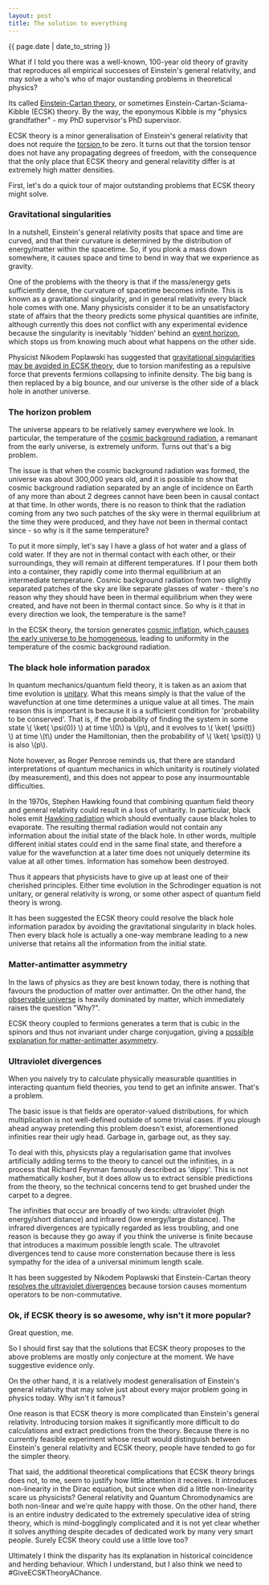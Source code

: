 ```yaml
---
layout: post
title: The solution to everything
---
```


<p>{{ page.date | date_to_string }}</p>

What if I told you there was a well-known, 100-year old theory of gravity that reproduces all empirical successes of Einstein's general relativity, and may solve a who's who of major oustanding problems in theoretical physics?

Its called <a href="https://en.wikipedia.org/wiki/Einstein%E2%80%93Cartan_theory" target="_blank"> Einstein-Cartan theory</a>, or sometimes Einstein-Cartan-Sciama-Kibble (ECSK) theory. By the way, the eponymous Kibble is my "physics grandfather" - my PhD supervisor's PhD supervisor.

ECSK theory is a minor generalisation of Einstein's general relativity that does not require the <a href="https://en.wikipedia.org/wiki/Torsion_tensor" target="_blank"> torsion </a> to be zero. It turns out that the torsion tensor does not have any propagating degrees of freedom, with the consequence that the only place that ECSK theory and general relavitity differ is at extremely high matter densities. 

First, let's do a quick tour of major outstanding problems that ECSK theory might solve. 

<h3> Gravitational singularities </h3>

In a nutshell, Einstein's general relativity posits that space and time are curved, and that their curvature is determined by the distribution of energy/matter within the spacetime. So, if you plonk a mass down somewhere, it causes space and time to bend in way that we experience as gravity.

One of the problems with the theory is that if the mass/energy gets sufficiently dense, the curvature of spacetime becomes infinite. This is known as a gravitational singularity, and in general relativity every black hole comes with one. Many physicists consider it to be an unsatisfactory state of affairs that the theory predicts some physical quantities are infinite, although currently this does not conflict with any experimental evidence because the singularity is inevitably 'hidden' behind an <a href="https://en.wikipedia.org/wiki/Event_horizon" target="_blank"> event horizon</a>, which stops us from knowing much about what happens on the other side.

Physicist Nikodem Poplawski has suggested that <a href="https://arxiv.org/abs/0910.1181" target="_blank">gravitational singularities may be avoided in ECSK theory</a>, due to torsion manifesting as a repulsive force that prevents fermions collapsing to infinite density. The big bang is then replaced by a big bounce, and our universe is the other side of a black hole in another universe.

<h3> The horizon problem </h3>

The universe appears to be relatively samey everywhere we look. In particular, the temperature of the <a href="https://en.wikipedia.org/wiki/Cosmic_microwave_background" target="_blank"> cosmic background radiation</a>, a remanant from the early universe, is extremely uniform. Turns out that's a big problem. 

The issue is that when the cosmic background radiation was formed, the universe was about 300,000 years old, and it is possible to show that cosmic background radiation separated by an angle of incidence on Earth of any more than about 2 degrees cannot have been been in causal contact at that time. In other words, there is no reason to think that the radiation coming from any two such patches of the sky were in thermal equilibrium at the time they were produced, and they have not been in thermal contact since - so why is it the same temperature?

To put it more simply, let's say I have a glass of hot water and a glass of cold water. If they are not in thermal contact with each other, or their surroundings, they will remain at different temperatures. If I pour them both into a container, they rapidly come into thermal equilibrium at an intermediate temperature. Cosmic background radiation from two slightly separated patches of the sky are like separate glasses of water - there's no reason why they should have been in thermal equilibrium when they were created, and have not been in thermal contact since. So why is it that in every direction we look, the temperature is the same?

In the ECSK theory, the torsion generates <a href="https://en.wikipedia.org/wiki/Inflation_(cosmology)" target="_blank"> cosmic inflation</a>, which<a href="https://arxiv.org/abs/1410.3881" target="_blank"> causes the early universe to be homogeneous</a>, leading to uniformity in the temperature of the cosmic background radiation.

<h3> The black hole information paradox </h3>

In quantum mechanics/quantum field theory, it is taken as an axiom that time evolution is <a href="https://en.wikipedia.org/wiki/Unitarity_(physics)" target="_blank"> unitary</a>. What this means simply is that the value of the wavefunction at one time determines a unique value at all times. The main reason this is important is because it is a sufficient condition for 'probability to be conserved'. That is, if the probability of finding the system in some state \\( \ket{ \psi(0)} \\) at time \\(0\\) is \\(p\\), and it evolves to \\( \ket{ \psi(t)} \\) at time \\(t\\) under the Hamiltonian, then the probability of \\( \ket{ \psi(t)} \\) is also \\(p\\). 

Note however, as Roger Penrose reminds us, that there are standard interpretations of quantum mechanics in which unitarity is routinely violated (by measurement), and this does not appear to pose any insurmountable difficulties.

In the 1970s, Stephen Hawking found that combining quantum field theory and general relativity could result in a loss of unitarity. In particular, black holes emit <a href="https://en.wikipedia.org/wiki/Hawking_radiation" target="_blank"> Hawking radiation</a> which should eventually cause black holes to evaporate. The resulting thermal radiation would not contain any information about the initial state of the black hole. In other words, multiple different initial states could end in the same final state, and therefore a value for the wavefunction at a later time does not uniquely determine its value at all other times. Information has somehow been destroyed.

Thus it appears that physicists have to give up at least one of their cherished principles. Either time evolution in the Schrodinger equation is not unitary, or general relativity is wrong, or some other aspect of quantum field theory is wrong.

It has been suggested the ECSK theory could resolve the black hole information paradox by avoiding the gravitational singularity in black holes. Then every black hole is actually a one-way membrane leading to a new universe that retains all the information from the initial state. 

<h3> Matter-antimatter asymmetry </h3>

In the laws of physics as they are best known today, there is nothing that favours the production of matter over antimatter. On the other hand, the <a href="https://en.wikipedia.org/wiki/Observable_universe" target="_blank"> observable universe</a> is heavily dominated by matter, which immediately raises the question "Why?".

ECSK theory coupled to fermions generates a term that is cubic in the spinors and thus not invariant under charge conjugation, giving a <a href="https://arxiv.org/abs/1101.4012" target="_blank"> possible explanation for matter-antimatter asymmetry</a>.

<h3> Ultraviolet divergences </h3>

When you naively try to calculate physically measurable quantities in interacting quantum field theories, you tend to get an infinite answer. That's a problem.

The basic issue is that fields are operator-valued distributions, for which multiplication is not well-defined outside of some trivial cases. If you plough ahead anyway pretending this problem doesn't exist, aforementioned infinities rear their ugly head. Garbage in, garbage out, as they say.

To deal with this, physicsts play a regularisation game that involves artificially adding terms to the theory to cancel out the infinities, in a process that Richard Feynman famously described as 'dippy'. This is not mathematically kosher, but it does allow us to extract sensible predictions from the theory, so the technical concerns tend to get brushed under the carpet to a degree. 

The infinities that occur are broadly of two kinds: ultraviolet (high energy/short distance) and infrared (low energy/large distance). The infrared divergences are typically regarded as less troubling, and one reason is because they go away if you think the universe is finite because that introduces a maximum possible length scale. The ultravolet divergences tend to cause more consternation because there is less sympathy for the idea of a universal minimum length scale.

It has been suggested by Nikodem Poplawski that Einstein-Cartan theory <a href="https://arxiv.org/abs/1712.09997" target="_blank"> resolves the ultraviolet divergences</a> because torsion causes momentum operators to be non-commutative.

<h3> Ok, if ECSK theory is so awesome, why isn't it more popular? </h3>

Great question, me. 

So I should first say that the solutions that ECSK theory proposes to the above problems are mostly only conjecture at the moment. We have suggestive evidence only.

On the other hand, it is a relatively modest generalisation of Einstein's general relativity that may solve just about every major problem going in physics today. Why isn't it famous?

One reason is that ECSK theory is more complicated than Einstein's general relativity. Introducing torsion makes it significantly more difficult to do calculations and extract predictions from the theory. Because there is no currently feasible experiment whose result would distinguish between Einstein's general relativity and ECSK theory, people have tended to go for the simpler theory.

That said, the additional theoretical complications that ECSK theory brings does not, to me, seem to justify how little attention it receives. It introduces non-linearity in the Dirac equation, but since when did a little non-linearity scare us physicists? General relativity and Quantum Chromodynamics are both non-linear and we're quite happy with those. On the other hand, there is an entire industry dedicated to the extremely speculative idea of string theory, which is mind-bogglingly complicated and it is not yet clear whether it solves anything despite decades of dedicated work by many very smart people. Surely ECSK theory could use a little love too?

Ultimately I think the disparity has its explanation in historical coincidence and herding behaviour. Which I understand, but I also think we need to #GiveECSKTheoryAChance.










